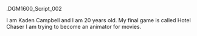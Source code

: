 .DGM1600_Script_002


I am Kaden Campbell and I am 20 years old. My final game is called Hotel Chaser I am trying to become an animator for movies.
